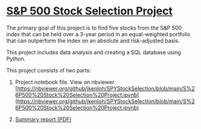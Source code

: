 # [S&P 500 Stock Selection Project](https://nbviewer.org/github/jkenloh/SPYStockSelection/blob/main/S%26P500%20Stock%20Selection%20Project.ipynb)

The primary goal of this project is to find five stocks from the S&P 500 index that can be held over a 3-year period in an equal-weighted portfolio that can outperform the index on an absolute and risk-adjusted basis.

This project includes data analysis and creating a SQL database using Python.

This project consists of two parts:

1) Project notebook file. View on nbviewer: [https://nbviewer.org/github/jkenloh/SPYStockSelection/blob/main/S%26P500%20Stock%20Selection%20Project.ipynb](https://nbviewer.org/github/jkenloh/SPYStockSelection/blob/main/S%26P500%20Stock%20Selection%20Project.ipynb)

2) [Summary report (PDF)](https://github.com/jkenloh/SPYStockSelection/blob/main/Project%20Summary%20Report.pdf)
